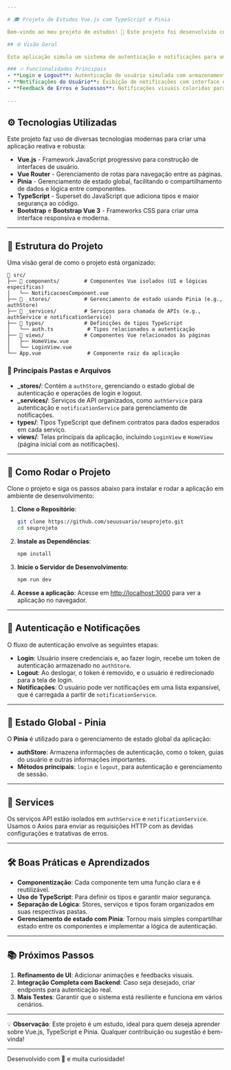```yaml
---

# 🎓 Projeto de Estudos Vue.js com TypeScript e Pinia

Bem-vindo ao meu projeto de estudos! 🚀 Este projeto foi desenvolvido com o objetivo de explorar as tecnologias Vue.js, TypeScript e Pinia, além de aplicar boas práticas no desenvolvimento de uma aplicação web.

## 🌐 Visão Geral

Esta aplicação simula um sistema de autenticação e notificações para um usuário, permitindo que ele faça login, visualize notificações, e deslogue. A interface é interativa e estilizada, proporcionando uma boa experiência ao usuário! 🧑‍💻

### 🔥 Funcionalidades Principais
- **Login e Logout**: Autenticação de usuário simulada com armazenamento de token.
- **Notificações do Usuário**: Exibição de notificações com interface expandida e barra de rolagem.
- **Feedback de Erros e Sucessos**: Notificações visuais coloridas para status de login (verde para sucesso, vermelho para erro).
  
---
```


## ⚙️ Tecnologias Utilizadas

Este projeto faz uso de diversas tecnologias modernas para criar uma aplicação reativa e robusta:

- **Vue.js** - Framework JavaScript progressivo para construção de interfaces de usuário.
- **Vue Router** - Gerenciamento de rotas para navegação entre as páginas.
- **Pinia** - Gerenciamento de estado global, facilitando o compartilhamento de dados e lógica entre componentes.
- **TypeScript** - Superset do JavaScript que adiciona tipos e maior segurança ao código.
- **Bootstrap** e **Bootstrap Vue 3** - Frameworks CSS para criar uma interface responsiva e moderna.

---

## 📂 Estrutura do Projeto

Uma visão geral de como o projeto está organizado:

```plaintext
📁 src/
├── 📁 components/        # Componentes Vue isolados (UI e lógicas específicas)
│   └── NotificacoesComponent.vue
├── 📁 _stores/           # Gerenciamento de estado usando Pinia (e.g., authStore)
├── 📁 _services/         # Serviços para chamada de APIs (e.g., authService e notificationService)
├── 📁 types/             # Definições de tipos TypeScript
│   └── auth.ts           # Tipos relacionados a autenticação
├── 📁 views/             # Componentes Vue relacionados às páginas
│   ├── HomeView.vue
│   └── LoginView.vue
└── App.vue               # Componente raiz da aplicação
```

### 📌 Principais Pastas e Arquivos

- **\_stores/**: Contém a `authStore`, gerenciando o estado global de autenticação e operações de login e logout.
- **\_services/**: Serviços de API organizados, como `authService` para autenticação e `notificationService` para gerenciamento de notificações.
- **types/**: Tipos TypeScript que definem contratos para dados esperados em cada serviço.
- **views/**: Telas principais da aplicação, incluindo `LoginView` e `HomeView` (página inicial com as notificações).

---

## 🚀 Como Rodar o Projeto

Clone o projeto e siga os passos abaixo para instalar e rodar a aplicação em ambiente de desenvolvimento:

1. **Clone o Repositório**:

   ```bash
   git clone https://github.com/seuusuario/seuprojeto.git
   cd seuprojeto
   ```

2. **Instale as Dependências**:

   ```bash
   npm install
   ```

3. **Inicie o Servidor de Desenvolvimento**:

   ```bash
   npm run dev
   ```

4. **Acesse a aplicação**:
   Acesse em [http://localhost:3000](http://localhost:3000) para ver a aplicação no navegador.

---

## 📜 Autenticação e Notificações

O fluxo de autenticação envolve as seguintes etapas:

- **Login**: Usuário insere credenciais e, ao fazer login, recebe um token de autenticação armazenado no `authStore`.
- **Logout**: Ao deslogar, o token é removido, e o usuário é redirecionado para a tela de login.
- **Notificações**: O usuário pode ver notificações em uma lista expansível, que é carregada a partir de `notificationService`.

---

## 🔄 Estado Global - Pinia

O **Pinia** é utilizado para o gerenciamento de estado global da aplicação:

- **authStore**: Armazena informações de autenticação, como o token, guias do usuário e outras informações importantes.
- **Métodos principais**: `login` e `logout`, para autenticação e gerenciamento de sessão.

---

## 🔌 Services

Os serviços API estão isolados em `authService` e `notificationService`. Usamos o Axios para enviar as requisições HTTP com as devidas configurações e tratativas de erros.

---

## 🛠️ Boas Práticas e Aprendizados

- **Componentização**: Cada componente tem uma função clara e é reutilizável.
- **Uso de TypeScript**: Para definir os tipos e garantir maior segurança.
- **Separação de Lógica**: Stores, serviços e tipos foram organizados em suas respectivas pastas.
- **Gerenciamento de estado com Pinia**: Tornou mais simples compartilhar estado entre os componentes e implementar a lógica de autenticação.

---

## 📚 Próximos Passos

1. **Refinamento de UI**: Adicionar animações e feedbacks visuais.
2. **Integração Completa com Backend**: Caso seja desejado, criar endpoints para autenticação real.
3. **Mais Testes**: Garantir que o sistema está resiliente e funciona em vários cenários.

---

💡 **Observação**: Este projeto é um estudo, ideal para quem deseja aprender sobre Vue.js, TypeScript e Pinia. Qualquer contribuição ou sugestão é bem-vinda!

---

Desenvolvido com 💙 e muita curiosidade!
